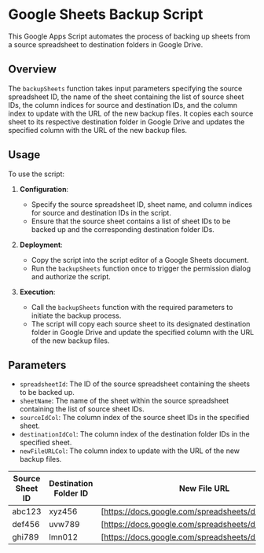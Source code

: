 # Google Sheets Backup Script

This Google Apps Script automates the process of backing up sheets from a source spreadsheet to destination folders in Google Drive.

## Overview

The `backupSheets` function takes input parameters specifying the source spreadsheet ID, the name of the sheet containing the list of source sheet IDs, the column indices for source and destination IDs, and the column index to update with the URL of the new backup files. It copies each source sheet to its respective destination folder in Google Drive and updates the specified column with the URL of the new backup files.

## Usage

To use the script:

1. **Configuration**: 
   - Specify the source spreadsheet ID, sheet name, and column indices for source and destination IDs in the script.
   - Ensure that the source sheet contains a list of sheet IDs to be backed up and the corresponding destination folder IDs.

2. **Deployment**:
   - Copy the script into the script editor of a Google Sheets document.
   - Run the `backupSheets` function once to trigger the permission dialog and authorize the script.

3. **Execution**:
   - Call the `backupSheets` function with the required parameters to initiate the backup process.
   - The script will copy each source sheet to its designated destination folder in Google Drive and update the specified column with the URL of the new backup files.

## Parameters

- `spreadsheetId`: The ID of the source spreadsheet containing the sheets to be backed up.
- `sheetName`: The name of the sheet within the source spreadsheet containing the list of source sheet IDs.
- `sourceIdCol`: The column index of the source sheet IDs in the specified sheet.
- `destinationIdCol`: The column index of the destination folder IDs in the specified sheet.
- `newFileURLCol`: The column index to update with the URL of the new backup files.

|Source Sheet ID|Destination Folder ID|New File URL|
|---------------|---------------------|------------|
abc123|xyz456|[https://docs.google.com/spreadsheets/d/backup_id_1]|
def456|uvw789|[https://docs.google.com/spreadsheets/d/backup_id_2]|
ghi789|lmn012|[https://docs.google.com/spreadsheets/d/backup_id_3]|
